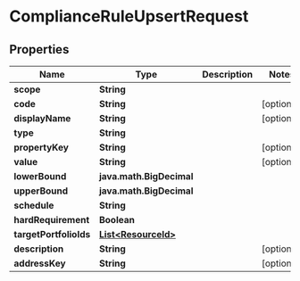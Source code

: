 

# ComplianceRuleUpsertRequest


## Properties

Name | Type | Description | Notes
------------ | ------------- | ------------- | -------------
**scope** | **String** |  | 
**code** | **String** |  |  [optional]
**displayName** | **String** |  |  [optional]
**type** | **String** |  | 
**propertyKey** | **String** |  |  [optional]
**value** | **String** |  |  [optional]
**lowerBound** | **java.math.BigDecimal** |  | 
**upperBound** | **java.math.BigDecimal** |  | 
**schedule** | **String** |  | 
**hardRequirement** | **Boolean** |  | 
**targetPortfolioIds** | [**List&lt;ResourceId&gt;**](ResourceId.md) |  | 
**description** | **String** |  |  [optional]
**addressKey** | **String** |  |  [optional]




